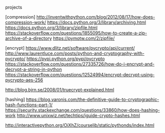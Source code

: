projects

[compression]
http://inventwithpython.com/blog/2012/08/17/how-does-compression-work/
https://docs.python.org/3/library/archiving.html
https://docs.python.org/3/library/zipfile.html
https://stackoverflow.com/questions/1855095/how-to-create-a-zip-archive-of-a-directory
https://pymotw.com/2/zipfile/

[encrypt]
https://www.dlitz.net/software/pycrypto/api/current/
http://www.laurentluce.com/posts/python-and-cryptography-with-pycrypto/
https://pypi.python.org/pypi/pycrypto
https://stackoverflow.com/questions/27335726/how-do-i-encrypt-and-decrypt-a-string-in-python
https://stackoverflow.com/questions/12524994/encrypt-decrypt-using-pycrypto-aes-256

http://blog.bjrn.se/2008/01/truecrypt-explained.html

[hashing]
https://blog.varonis.com/the-definitive-guide-to-cryptographic-hash-functions-part-1/
https://security.stackexchange.com/questions/33860/how-does-hashing-work
http://www.unixwiz.net/techtips/iguide-crypto-hashes.html

http://interactivepython.org/OiXhZ/courselib/static/pythonds/index.html